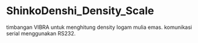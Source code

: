 # ShinkoDenshi_Density_Scale
timbangan VIBRA untuk menghitung density logam mulia emas. komunikasi serial menggunakan RS232.

